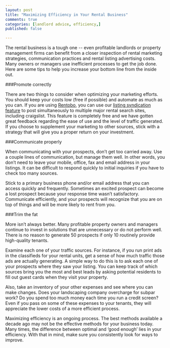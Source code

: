 ```yaml
---
layout: post
title: "Maximizing Efficiency in Your Rental Business"
comments: true
categories: [landlord advice, efficiency,]
published: false

---
```


The rental business is a tough one -- even profitable landlords or property management firms can benefit from a closer inspection of rental marketing strategies, communication practices and rental listing advertising costs. Many owners or managers use inefficient processes to get the job done. Here are some tips to help you increase your bottom line from the inside out.

###Promote correctly

There are two things to consider when optimizing your marketing efforts. You should keep your costs low (free if possible) and automate as much as you can. If you are using [Rentobo](http://www.rentobo.com), you can use our [listing syndication feature](http://www.rentobo.com/benefits#exposure) to post simultaneously to multiple major rental search sites, including craigslist. This feature is completely free and we have gotten great feedback regarding the ease of use and the level of traffic generated. If you choose to supplement your marketing to other sources, stick with a strategy that will give you a proper return on your investment.

###Communicate properly

When communicating with your prospects, don’t get too carried away. Use a couple lines of communication, but manage them well. In other words, you don’t need to leave your mobile, office, fax and email address in your listings. It can be difficult to respond quickly to initial inquiries if you have to check too many sources. 

Stick to a primary business phone and/or email address that you can access quickly and frequently. Sometimes an excited prospect can become a lost prospect because your response time wasn’t satisfactory. Communicate efficiently, and your prospects will recognize that you are on top of things and will be more likely to rent from you.

###Trim the fat

More isn’t always better. Many profitable property owners and managers continue to invest in solutions that are unnecessary or do not perform well. There is no reason to generate 50 prospects if only 10 routinely provide high-quality tenants.

Examine each one of your traffic sources. For instance, if you run print ads in the classifieds for your rental units, get a sense of how much traffic those ads are actually generating. A simple way to do this is to ask each one of your prospects where they saw your listing. You can keep track of which sources bring you the most and best leads by asking potential residents to fill out guest cards when they visit your property.

Also, take an inventory of your other expenses and see where you can make changes. Does your landscaping company overcharge for subpar work? Do you spend too much money each time you run a credit screen? Even if you pass on some of these expenses to your tenants, they will appreciate the lower costs of a more efficient process.

Maximizing efficiency is an ongoing process. The best methods available a decade ago may not be the effective methods for your business today. Many times, the difference between optimal and ‘good enough’ lies in your efficiency. With that in mind, make sure you consistently look for ways to improve.